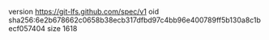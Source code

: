 version https://git-lfs.github.com/spec/v1
oid sha256:6e2b678662c0658b38ecb317dfbd97c4bb96e400789ff5b130a8c1becf057404
size 1618
